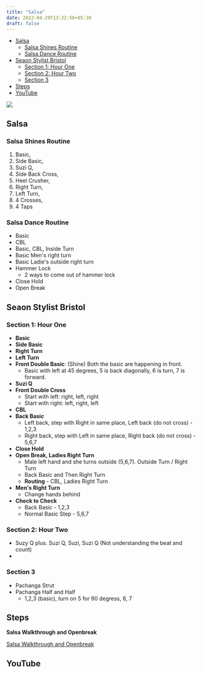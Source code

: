 ```yaml
---
title: "Salsa"
date: 2022-04-29T13:22:56+05:30
draft: false
---
```



- [Salsa](#salsa)
  - [Salsa Shines Routine](#salsa-shines-routine)
  - [Salsa Dance Routine](#salsa-dance-routine)
- [Seaon Stylist Bristol](#seaon-stylist-bristol)
  - [Section 1: Hour One](#section-1-hour-one)
  - [Section 2: Hour Two](#section-2-hour-two)
  - [Section 3](#section-3)
- [Steps](#steps)
- [YouTube](#youtube)

<img src="../salsa.jpg">

## Salsa 

### Salsa Shines Routine

1. Basic,
2. Side Basic,
3. Suzi Q,
4. Side Back Cross,
5. Heel Crusher,
6. Right Turn,
7. Left Turn,
8. 4 Crosses,
9. 4 Taps

### Salsa Dance Routine

- Basic
- CBL
- Basic, CBL, Inside Turn
- Basic Men's right turn
- Basic Ladie's outside right turn
- Hammer Lock
  - 2 ways to come out of hammer lock
- Close Hold
- Open Break

## Seaon Stylist Bristol

### Section 1: Hour One

- **Basic**
- **Side Basic**
- **Right Turn**
- **Left Turn**
- **Front Double Basic**: (Shine) Both the basic are happening in front.
  - Basic with left at 45 degrees, 5 is back diagonally, 6 is turn, 7 is forward.
- **Suzi Q**
- **Front Double Cross**
  - Start with left: right, left, right
  - Start with right: left, right, left
- **CBL**
- **Back Basic**
  - Left back, step with Right in same place, Left back (do not cross) - 1,2,3
  - Right back, step with Left in same place, Right back (do not cross) - 5,6,7
- **Close Hold**
- **Open Break, Ladies Right Turn**
  - Male left hand and she turns outside (5,6,7). Outside Turn / Right Turn
  - Back Basic and Then Right Turn
  - **Routing** - CBL, Ladies Right Turn
- **Men's Right Turn**
  - Change hands behind
- **Check to Check**
  - Back Basic - 1,2,3
  - Normal Basic Step - 5,6,7

### Section 2: Hour Two

- Suzy Q plus. Suzi Q, Suzi, Suzi Q (Not understanding the beat and count)
- 

### Section 3

- Pachanga Strut
- Pachanga Half and Half
  - 1,2,3 (basic), turn on 5 for 90 degress, 6, 7

## Steps

**Salsa Walkthrough and Openbreak**

[Salsa Walkthrough and Openbreak](https://www.youtube.com/shorts/3LKSQHL0OUk)



## YouTube
